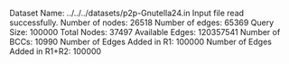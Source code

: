 Dataset Name: ../../../datasets/p2p-Gnutella24.in
Input file read successfully.
Number of nodes: 26518
Number of edges: 65369
Query Size: 100000
Total Nodes: 37497
Available Edges: 120357541
Number of BCCs: 10990
Number of Edges Added in R1: 100000
Number of Edges Added in R1+R2: 100000
